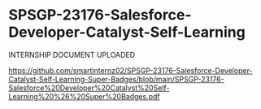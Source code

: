 # SPSGP-23176-Salesforce-Developer-Catalyst-Self-Learning
INTERNSHIP DOCUMENT UPLOADED

https://github.com/smartinternz02/SPSGP-23176-Salesforce-Developer-Catalyst-Self-Learning-Super-Badges/blob/main/SPSGP-23176-Salesforce%20Developer%20Catalyst%20Self-Learning%20%26%20Super%20Badges.pdf
